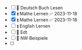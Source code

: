 - [ ] 🔺 Deutsch Buch Lesen
- [x] ⏫ Mathe Lernen ✅ 2023-11-18
- [x] ⏫ Mathe Lernen ✅ 2023-11-18
- [ ] ⏫ English Lernen
- [ ] 🔼 Edt 
- [ ] 🔼 NW Beispiele
- [ ] 

